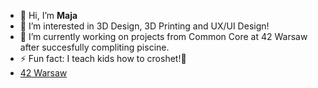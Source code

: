 - 👋 Hi, I’m </b><b>Maja</b>
- 👀 I’m interested in 3D Design, 3D Printing and UX/UI Design!
- 🌱 I’m currently working on projects from Common Core at 42 Warsaw after succesfully compliting piscine.
- ⚡ Fun fact: I teach kids how to croshet!🧶
- <a href="https://42warsaw.pl/pl/">42 Warsaw</a>
